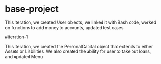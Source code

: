 # base-project

This iteration, we created User objects, we linked it with Bash code, worked on functions to add money to accounts, updated test cases 

#iteration-1

This iteration, we created the PersonalCapital object that extends to either Assets or Liabilities. We also created the ability for user to take out loans, and updated Menu
